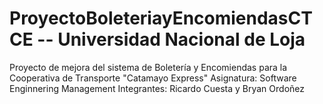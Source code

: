 # ProyectoBoleteriayEncomiendasCTCE -- Universidad Nacional de Loja
Proyecto de mejora del sistema de Boletería y Encomiendas para la Cooperativa de Transporte "Catamayo Express"
Asignatura: Software Enginnering Management
Integrantes: Ricardo Cuesta y Bryan Ordoñez
